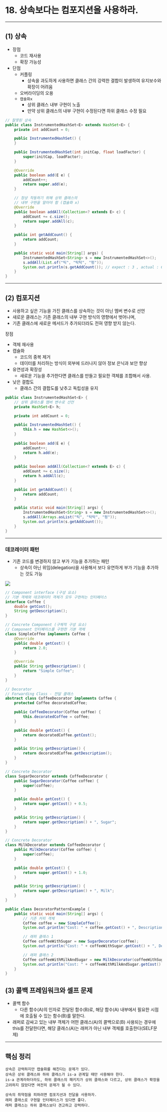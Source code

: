 # 18. 상속보다는 컴포지션을 사용하라.

---

## (1) 상속
- 장점
  - 코드 재사용
  - 확장 가능성
- 단점
  - 커플링
    - 상속을 과도하게 사용하면 클래스 간의 강력한 결합이 발생하여 유지보수와 확장이 어려움
  - 오버라이딩의 오용
  - `캡슐화x`
    - 상위 클래스 내부 구현이 노출
    - 만약 상위 클래스의 내부 구현이 수정된다면 하위 클래스 수정 필요
```java
// 잘못된 상속
public class InstrumentedHashSet<E> extends HashSet<E> {
    private int addCount = 0;

    public InstrumentedHashSet() {
    }

    public InstrumentedHashSet(int initCap, float loadFactor) {
        super(initCap, loadFactor);
    }

    @Override 
    public boolean add(E e) {
        addCount++;
        return super.add(e);
    }

    // 정상 작동하기 위해 상위 클래스의
    // 내부 구현을 알아야 함 (캡슐화 x)
    @Override 
    public boolean addAll(Collection<? extends E> c) {
        addCount += c.size();
        return super.addAll(c);
    }

    public int getAddCount() {
        return addCount;
    }

    public static void main(String[] args) {
        InstrumentedHashSet<String> s = new InstrumentedHashSet<>();
        s.addAll(List.of("틱", "탁탁", "펑"));
        System.out.println(s.getAddCount()); // expect : 3 , actual : 6
    }
}
```

---
  
## (2) 컴포지션
- 사용하고 싶은 기능을 가진 클래스를 상속하는 것이 아닌 멤버 변수로 선언
- 새로운 클래스는 기존 클래스의 내부 구현 방식의 영향에서 벗어나며,
- 기존 클래스에 새로운 메서드가 추가되더라도 전혀 영향 받지 않는다.

장점
- 객체 재사용
- 캡슐화
  - 코드의 중복 제거
  - 데이터를 처리하는 방식이 외부에 드러나지 않아 정보 은닉과 보안 향상
- 유연성과 확장성
  - 새로운 기능을 추가한다면 클래스를 만들고 필요한 객체를 조합해서 사용.
- 낮은 결합도
  - 클래스 간의 결합도를 낮추고 독립성을 유지
```java
public class InstrumentedHashSet<E> {
    // 상위 클래스를 멤버 변수로 선언
    private HashSet<E> h;

    private int addCount = 0;

    public InstrumentedHashSet() {
        this.h = new HashSet<>();
    }
    
    public boolean add(E e) {
        addCount++;
        return h.add(e);
    }
  
    public boolean addAll(Collection<? extends E> c) {
        addCount += c.size();
        return h.addAll(c);
    }

    public int getAddCount() {
        return addCount;
    }

    public static void main(String[] args) {
        InstrumentedHashSet<String> s = new InstrumentedHashSet<>();
        s.addAll(Arrays.asList("틱", "탁탁", "펑"));
        System.out.println(s.getAddCount());
    }
}
```

---

### 데코레이터 패턴
- 기존 코드를 변경하지 않고 부가 기능을 추가하는 패턴
  - 상속이 아닌 위임(delegation)을 사용해서 보다 유연하게 부가 기능을 추가하는 것도 가능

<img src="https://velog.velcdn.com/images%2Fkjhabc2002%2Fpost%2F1ed9821c-802e-40df-a0fd-f448766a9728%2Fimage.png">

```java
// Component interface (구성 요소)
// 기본 객체와 데코레이터 객체가 모두 구현하는 인터페이스
interface Coffee {
    double getCost();
    String getDescription();
}

// Concrete Component (구체적 구성 요소)
// Component 인터페이스를 구현한 기본 객체
class SimpleCoffee implements Coffee {
    @Override
    public double getCost() {
        return 2.0;
    }

    @Override
    public String getDescription() {
        return "Simple Coffee";
    }
}

// Decorator
// Forwarding Class - 전달 클래스 
abstract class CoffeeDecorator implements Coffee {
    protected Coffee decoratedCoffee;

    public CoffeeDecorator(Coffee coffee) {
        this.decoratedCoffee = coffee;
    }

    public double getCost() {
        return decoratedCoffee.getCost();
    }

    public String getDescription() {
        return decoratedCoffee.getDescription();
    }
}

// Concrete Decorator
class SugarDecorator extends CoffeeDecorator {
    public SugarDecorator(Coffee coffee) {
        super(coffee);
    }

    public double getCost() {
        return super.getCost() + 0.5;
    }

    public String getDescription() {
        return super.getDescription() + ", Sugar";
    }
}

// Concrete Decorator
class MilkDecorator extends CoffeeDecorator {
    public MilkDecorator(Coffee coffee) {
        super(coffee);
    }

    public double getCost() {
        return super.getCost() + 1.0;
    }

    public String getDescription() {
        return super.getDescription() + ", Milk";
    }
}

public class DecoratorPatternExample {
    public static void main(String[] args) {
        // 기존 커피 객체
        Coffee coffee = new SimpleCoffee();
        System.out.println("Cost: " + coffee.getCost() + ", Description: " + coffee.getDescription());

        // 래퍼 클래스 1 
        Coffee coffeeWithSugar = new SugarDecorator(coffee);
        System.out.println("Cost: " + coffeeWithSugar.getCost() + ", Description: " + coffeeWithSugar.getDescription());

        // 래퍼 클래스 2
        Coffee coffeeWithMilkAndSugar = new MilkDecorator(coffeeWithSugar);
        System.out.println("Cost: " + coffeeWithMilkAndSugar.getCost() + ", Description: " + coffeeWithMilkAndSugar.getDescription());
    }
}
```

## (3) 콜백 프레임워크와 셀프 문제
- 콜백 함수
  - 다른 함수(A)의 인자로 전달된 함수(B)로, 해당 함수(A) 내부에서 필요한 시점에 호출될 수 있는 함수(B)를 말한다.
- 래퍼로 감싸고 있는 내부 객체가 어떤 클래스(A)의 콜백으로(B) 사용되는 경우에 this를 전달한다면, 해당 클래스(A)는 래퍼가 아닌 내부 객체를 호출한다(SELF문제)

---

## 핵심 정리
```
상속은 강력하지만 캡슐화를 해친다는 문제가 있다.
상속은 상위 클래스와 하위 클래스가 is-a 관계일 때만 사용해야 한다.
is-a 관계라하더라도, 하위 클래스의 패키지가 상위 클래스와 다르고, 상위 클래스가 확장을 고려하지 않았다면 여전히 문제가 될 수 있다.

상속의 취약점을 피하려면 컴포지션과 전달을 사용하자.
래퍼 클래스로 구현할 인터페이스가 있다면 좋다.
래퍼 클래스는 하위 클래스보다 견고하고 강력하다.
```